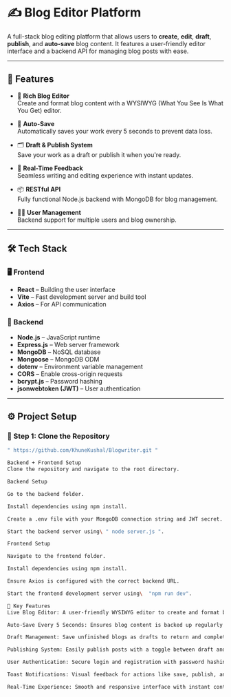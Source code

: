 # ✍️ Blog Editor Platform

A full-stack blog editing platform that allows users to **create**, **edit**, **draft**, **publish**, and **auto-save** blog content. It features a user-friendly editor interface and a backend API for managing blog posts with ease.

---

## 🚀 Features

- 📝 **Rich Blog Editor**  
  Create and format blog content with a WYSIWYG (What You See Is What You Get) editor.

- 💾 **Auto-Save**  
  Automatically saves your work every 5 seconds to prevent data loss.

- 🗂️ **Draft & Publish System**  
  Save your work as a draft or publish it when you're ready.

- 🔄 **Real-Time Feedback**  
  Seamless writing and editing experience with instant updates.

- 📦 **RESTful API**  
  Fully functional Node.js backend with MongoDB for blog management.

- 🧑‍💻 **User Management**  
  Backend support for multiple users and blog ownership.

---

## 🛠️ Tech Stack

### 🖥️ Frontend
- **React** – Building the user interface
- **Vite** – Fast development server and build tool
- **Axios** – For API communication

### 🔧 Backend
- **Node.js** – JavaScript runtime
- **Express.js** – Web server framework
- **MongoDB** – NoSQL database
- **Mongoose** – MongoDB ODM
- **dotenv** – Environment variable management
- **CORS** – Enable cross-origin requests
- **bcrypt.js** – Password hashing
- **jsonwebtoken (JWT)** – User authentication

---

## ⚙️ Project Setup

### 📁 Step 1: Clone the Repository
```bash
" https://github.com/KhuneKushal/Blogwriter.git "

Backend + Frontend Setup
Clone the repository and navigate to the root directory.

Backend Setup

Go to the backend folder.

Install dependencies using npm install.

Create a .env file with your MongoDB connection string and JWT secret.

Start the backend server using\ " node server.js ".

Frontend Setup

Navigate to the frontend folder.

Install dependencies using npm install.

Ensure Axios is configured with the correct backend URL.

Start the frontend development server using\  "npm run dev".

🔄 Key Features
Live Blog Editor: A user-friendly WYSIWYG editor to create and format blog content.

Auto-Save Every 5 Seconds: Ensures blog content is backed up regularly while typing.

Draft Management: Save unfinished blogs as drafts to return and complete later.

Publishing System: Easily publish posts with a toggle between draft and published status.

User Authentication: Secure login and registration with password hashing and JWT tokens.

Toast Notifications: Visual feedback for actions like save, publish, and error handling.

Real-Time Experience: Smooth and responsive interface with instant content updates.




